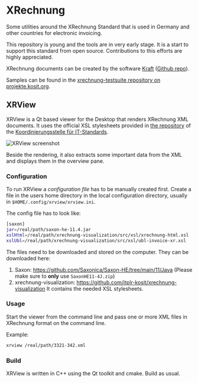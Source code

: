 # XRechnung

Some utilities around the XRechnung Standard that is used in Germany and other countries for electronic invoicing.

This repository is young and the tools are in very early stage. It is a start to support this standard from open source. Contributions to this efforts are highly appreciated.

XRechnung documents can be created by the software [Kraft](https://volle-kraft-voraus.de) ([Github repo](https://github.com/dragotin/kraft)).

Samples can be found in the [xrechnung-testsuite repository on projekte.kosit.org](https://projekte.kosit.org/xrechnung/xrechnung-testsuite/-/tree/master/).

## XRView

XRView is a Qt based viewer for the Desktop that renders XRechnung XML documents. It uses the official XSL stylesheets provided in [the repository](https://github.com/itplr-kosit/xrechnung-visualization) of the [Koordinierungsstelle für IT-Standards](https://www.xoev.de/). 

![XRView screenshot](/xrview/screenshot1.png?raw=true&s=200 "Screenshot")

Beside the rendering, it also extracts some important data from the XML and displays them in the overview pane.

### Configuration

To run XRView a *configuration file* has to be manually created first. Create a file in the users home directory in the local configuration directory, usually in `$HOME/.config/xrview/xrview.ini`.

The config file has to look like:

```bash
[saxon]
jar=/real/path/saxon-he-11.4.jar
xslHtml=/real/path/xrechnung-visualization/src/xsl/xrechnung-html.xsl
xslUbl=/real/path/xrechnung-visualization/src/xsl/ubl-invoice-xr.xsl
```

The files need to be downloaded and stored on the computer. They can be downloaded here:

1. Saxon: https://github.com/Saxonica/Saxon-HE/tree/main/11/Java (Please make sure to **only** use `SaxonHE11-4J.zip`)
2. xrechnung-visualization: https://github.com/itplr-kosit/xrechnung-visualization It contains the needed XSL stylesheets.

### Usage

Start the viewer from the command line and pass one or more XML files in XRechnung format on the command line.

Example:
```bash
xrview /real/path/3321-342.xml
```

### Build

XRView is written in C++ using the Qt toolkit and cmake. Build as usual.

